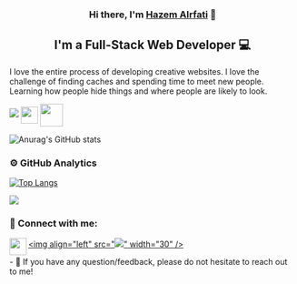 <h3 align="center">
Hi there, I'm <a href="https://github.com/Alrfati-Hazem/" target="_blank" rel="noreferrer">Hazem Alrfati</a> 👋
</h3>

<h2 align="center">
I'm a Full-Stack Web Developer 💻
</h2>

I love the entire process of developing creative websites. I love the challenge of finding caches and spending time to meet new people. Learning how people hide things and where people are likely to look.


![](https://komarev.com/ghpvc/?username=alrfati-hazem&label=PROFILE+VIEWS)
<a href="https://web.facebook.com/hazem.rafaty/" target="blank"><img align="center" src="https://cdn-icons-png.flaticon.com/512/174/174848.png" height="30" target="blank" /></a>
<a href="https://www.linkedin.com/in/hazem-alrfati/" target="blank"><img align="center" src="https://cdn-icons.flaticon.com/png/512/3536/premium/3536505.png?token=exp=1645146541~hmac=d6c195ebbdfe3b3dbb59a3c73081ea9c" height="40" target="blank" /></a>

![Anurag's GitHub stats](https://github-readme-stats.vercel.app/api?username=alrfati-hazem&show_icons=true&theme=algolia)

### ⚙️ GitHub Analytics

[![Top Langs](https://github-readme-stats.vercel.app/api/top-langs/?username=anuraghazra&layout=compact)](https://github.com/anuraghazra/github-readme-stats)

![](https://github.com/Alrfati-Hazem/github-stats/blob/master/generated/languages.svg)

### 🤝 Connect with me:

<a href="https://web.facebook.com/hazem.rafaty" target="_blank"><img  align="left" src="https://img.icons8.com/color/48/000000/facebook-new.png" width="30" /></a>
<a href="https://www.linkedin.com/in/hazem-alrfati/" target="_blank"><img  align="left" src="<img src="https://img.icons8.com/fluency/48/000000/linkedin.png"/>" width="30" /></a>
<p>- 💬 If you have any question/feedback, please do not hesitate to reach out to me!</p>

